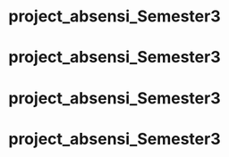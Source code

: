 # project_absensi_Semester3
# project_absensi_Semester3
# project_absensi_Semester3
# project_absensi_Semester3
